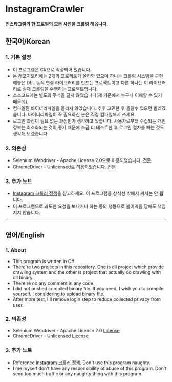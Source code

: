 # InstagramCrawler
**인스타그램의 한 프로필의 모든 사진을 크롤링 해옵니다.**

## 한국어/Korean
### 1. 기본 설명
 * 이 프로그램은 C#으로 작성되어 있습니다.
 * 본 레포지토리에는 2개의 프로젝트가 올라와 있으며 하나는 크롤링 시스템을 구현해놓은 DLL 동적 연결 라이브러리를 만드는 프로젝트이고 다른 하나는 이 라이브러리로 실제 크롤링을 수행하는 프로젝트입니다.
 * 소스코드에는 별도의 주석을 달지 않았습니다(제 기준에서 누구나 이해할 수 있기 때문에).
 * 컴파일된 바이너리파일을 올리지 않았습니다. 추후 고민한 후 올릴수 있으면 올리겠습니다. 바이너리파일이 꼭 필요하신 분은 직접 컴파일해서 쓰세요.
 * 로그인 과정이 필요 없는 과정인가 생각하고 있습니다. 사용자로부터 수집되는 개인정보는 최소화되는 것이 좋기 때문에 조금 더 테스트한 후 로그인 절차를 빼는 것도 생각해 보겠습니다.
### 2. 의존성
 * Selenium Webdriver - Apache License 2.0으로 허용되었습니다. [전문](http://www.apache.org/licenses/LICENSE-2.0)
 * ChromeDriver - Unlicensed로 허용되었습니다. [전문](https://licenses.nuget.org/Unlicense)
### 3. 추가 노트
 * [Instagram 크롤러 정책](https://www.instagram.com/robots.txt)을 참고하세요. 이 프로그램을 상식선 밖에서 써서는 안 됩니다.
 * 이 프로그램으로 과도한 요청을 보내거나 하는 등의 행동으로 불이익을 당해도 책임지지 않습니다.

---

## 영어/English
### 1. About
 * This program is written in C#
 * There're two projects in this repository. One is dll project which provide crawling system and the other is project that actually do crawling with dll binary.
 * There're no any comment in any code.
 * I did not pushed compiled binary file. If you need, I wish you to compile yourself. I considering to upload binary file.
 * After more test, I'll remove login step to reduce collected privacy from user.
### 2. 의존성
 * Selenium Webdriver - Apache License 2.0 [License](http://www.apache.org/licenses/LICENSE-2.0)
 * ChromeDriver - Unlicensed [License](https://licenses.nuget.org/Unlicense)
### 3. 추가 노트
 * Reference [Instagram 크롤러 정책](https://www.instagram.com/robots.txt). Don't use this program naughty.
 * I me myself don't have any responsibility of abuse of this program. Don't send too much traffic or any naughty thing with this program.

